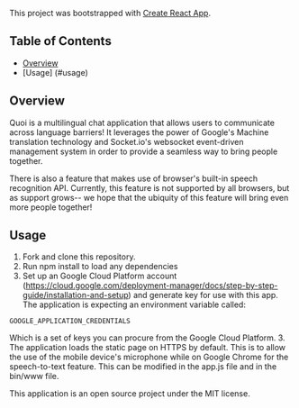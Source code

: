 This project was bootstrapped with [Create React App](https://github.com/facebookincubator/create-react-app).

## Table of Contents

- [Overview](#overview)
- [Usage] (#usage)

## Overview

Quoi is a multilingual chat application that allows users to communicate across language barriers! It leverages the power of Google's Machine translation technology and Socket.io's websocket event-driven management system in order to provide a seamless way to bring people together. 

There is also a feature that makes use of browser's built-in speech recognition API. Currently, this feature is not supported by all browsers, but as support grows-- we hope that the ubiquity of this feature will bring even more people together!

## Usage

1. Fork and clone this repository.
2. Run npm install to load any dependencies
2. Set up an Google Cloud Platform account (https://cloud.google.com/deployment-manager/docs/step-by-step-guide/installation-and-setup) and generate key for use with this app. The application is expecting an environment variable called:
```
GOOGLE_APPLICATION_CREDENTIALS
```
Which is a set of keys you can procure from the Google Cloud Platform.
3. The application loads the static page on HTTPS by default. This is to allow the use of the mobile device's microphone while on Google Chrome for the speech-to-text feature. This can be modified in the app.js file and in the bin/www file.

This application is an open source project under the MIT license.
